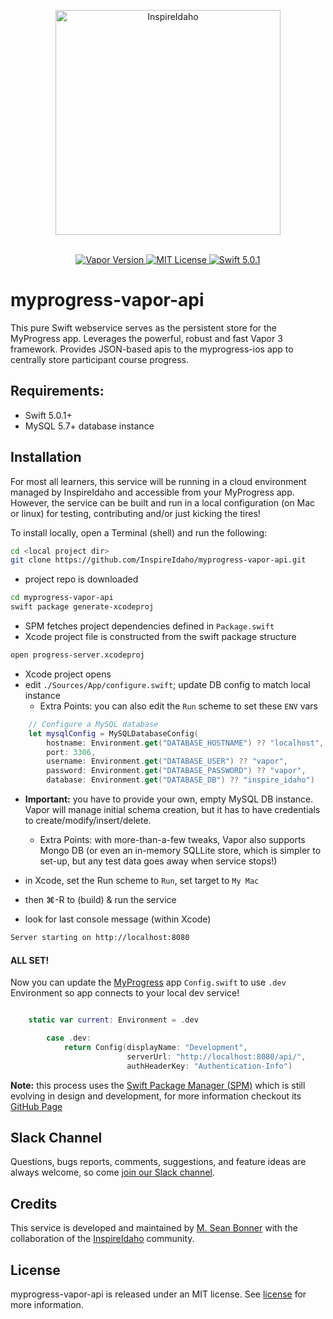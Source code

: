 <div class = "black">
<p align="center" >
    <img src="https://user-images.githubusercontent.com/9576678/62970080-81796600-bdc3-11e9-8814-3e0cb806bb1e.png" width="360" alt="InspireIdaho">
</div>

<p align="center">
    <br>
       <a href="https://vapor.codes">
        <img src="https://img.shields.io/badge/Vapor-3-brightgreen.svg" alt="Vapor Version">
    </a>
    <a href="LICENSE">
        <img src="http://img.shields.io/badge/license-MIT-brightgreen.svg" alt="MIT License">
    </a>
    <a href="https://swift.org">
        <img src="http://img.shields.io/badge/swift-5.0.1-brightgreen.svg" alt="Swift 5.0.1">
    </a>
</p>


# myprogress-vapor-api

This pure Swift webservice serves as the persistent store for the MyProgress app. Leverages the powerful, robust and fast Vapor 3 framework. Provides JSON-based apis to the myprogress-ios app to centrally store participant course progress. 

## Requirements:

- Swift 5.0.1+
- MySQL 5.7+ database instance

## Installation

For most all learners, this service will be running in a cloud environment managed by InspireIdaho and accessible from your MyProgress app.  However, the service can be built and run in a local configuration (on Mac or linux) for testing, contributing and/or just kicking the tires! 

To install locally, open a Terminal (shell) and run the following:

```sh
cd <local project dir>
git clone https://github.com/InspireIdaho/myprogress-vapor-api.git
```
- project repo is downloaded 

```sh
cd myprogress-vapor-api
swift package generate-xcodeproj
```
- SPM fetches project dependencies defined in `Package.swift`
- Xcode project file is constructed from the swift package structure

```sh
open progress-server.xcodeproj
```

- Xcode project opens
- edit `./Sources/App/configure.swift`; update DB config to match local instance
	- 	Extra Points: you can also edit the `Run` scheme to set these `ENV` vars

```swift
    // Configure a MySQL database
    let mysqlConfig = MySQLDatabaseConfig(
        hostname: Environment.get("DATABASE_HOSTNAME") ?? "localhost",
        port: 3306,
        username: Environment.get("DATABASE_USER") ?? "vapor",
        password: Environment.get("DATABASE_PASSWORD") ?? "vapor",
        database: Environment.get("DATABASE_DB") ?? "inspire_idaho")
```

- **Important:** you have to provide your own, empty MySQL DB instance.  Vapor will manage initial schema creation, but it has to have credentials to create/modify/insert/delete.
	- Extra Points: with more-than-a-few tweaks, Vapor also supports Mongo DB (or even an in-memory SQLLite store, which is simpler to set-up, but any test data goes away when service stops!)

- in Xcode, set the Run scheme to `Run`, set target to `My Mac`
- then &#8984;-R to (build) & run the service
- look for last console message (within Xcode)

```sh
Server starting on http://localhost:8080
```

#### ALL SET!
Now you can update the [MyProgress](https://github.com/InspireIdaho/myprogress-ios) app `Config.swift` to use `.dev` Environment so app connects to your local dev service!

```swift

    static var current: Environment = .dev

        case .dev:
            return Config(displayName: "Development",
                          serverUrl: "http://localhost:8080/api/",
                          authHeaderKey: "Authentication-Info")
```

**Note:** this process uses the [Swift Package Manager (SPM)](https://swift.org/package-manager) which is still evolving in design and development, for more information checkout its [GitHub Page](https://github.com/apple/swift-package-manager)



## Slack Channel

Questions, bugs reports, comments, suggestions, and feature ideas are always welcome,  so come [join our Slack channel](http://inspireidaho.slack.com).

## Credits

This service is developed and maintained by [M. Sean Bonner](https://github.com/mseanbonner) with the collaboration of the [InspireIdaho](https://www.inspireidaho.com) community.

## License

myprogress-vapor-api is released under an MIT license. See [license](LICENSE) for more information.
